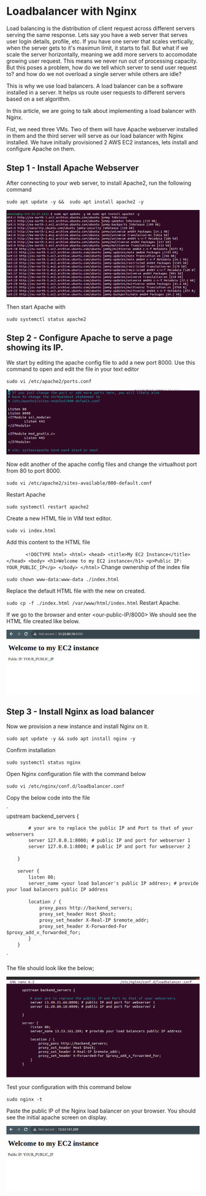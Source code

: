 # Loadbalancer with Nginx
Load balancing is the distribution of client request across different servers serving the same response. Lets say you have a web server that serves user login details, profile, etc. If you have one server that scales vertically, when the server gets to it's maximun limit, it starts to fail. But what if we scale the server horizontally, meaning we add more servers to accomodate growing user request. This means we never run out of processing capacity. But this poses a problem, how do we tell which server to send user request to? and how do we not overload a single server while others are idle?

This is why we use load balancers. A load balancer can be a software installed in a server. It helps us route user requests to different servers based on a set algorithm.

In this article, we are going to talk about implementing a load balancer with Nginx.

Fist, we need three VMs. Two of them will have Apache webserver installed in them and the third server will serve as our load balancer with Nginx installed. We have initially provisioned 2 AWS EC2 instances, lets install and configure Apache on them.

## Step 1 - Install Apache Webserver

After connecting to your web server, to install Apache2, run the following command 

`sudo apt update -y &&  sudo apt install apache2 -y`

![apache installation](./img/install%20apache2.png)

Then start Apache with 

`sudo systemctl status apache2`

## Step 2 - Configure Apache to serve a page showing its IP.
We start by editing the apache config file to add a new port 8000.
Use this command to open and edit the file in your text editor

`sudo vi /etc/apache2/ports.conf`

![apache config 1](./img/config%20apache%20to%20listen%20at%20port%208000.png)


Now edit another of the apache config files and change the virtualhost port from 80 to port 8000.

`sudo vi /etc/apache2/sites-available/000-default.conf`

Restart Apache

`sudo systemctl restart apache2`

Create a new HTML file in VIM text editor.

`sudo vi index.html`

Add this content to the HTML file

`        <!DOCTYPE html>
        <html>
        <head>
            <title>My EC2 Instance</title>
        </head>
        <body>
            <h1>Welcome to my EC2 instance</h1>
            <p>Public IP: YOUR_PUBLIC_IP</p>
        </body>
        </html>
`
Change ownership of the index file

`sudo chown www-data:www-data ./index.html`

Replace the default HTML file with the new on created.

`sudo cp -f ./index.html /var/www/html/index.html`
Restart Apache.

If we go to the browser and enter <our-public-IP/8000> We should see the HTML file created like below.

![apache on browser](./img/confirm%20apache2%20on%20browser.png)


## Step 3 - Install Nginx as load balancer
Now we provision a new instance and install Nginx on it.

`sudo apt update -y && sudo apt install nginx -y`

Confirm installation 

`sudo systemctl status nginx`

Open Nginx configuration file with the command below

`sudo vi /etc/nginx/conf.d/loadbalancer.conf`

Copy the below code into the file 

`        
        upstream backend_servers {

            # your are to replace the public IP and Port to that of your webservers
            server 127.0.0.1:8000; # public IP and port for webserser 1
            server 127.0.0.1:8000; # public IP and port for webserver 2

        }

        server {
            listen 80;
            server_name <your load balancer's public IP addres>; # provide your load balancers public IP address

            location / {
                proxy_pass http://backend_servers;
                proxy_set_header Host $host;
                proxy_set_header X-Real-IP $remote_addr;
                proxy_set_header X-Forwarded-For $proxy_add_x_forwarded_for;
            }
        }
`

The file should look like the below;

![nginx config file](./img/nginx%20load%20balancer%20config.png)

Test your configuration with this command below

`sudo nginx -t`

Paste the public IP of the Nginx load balancer on your browser. You should see the initial apache screen on display.

![nginx screen](./img/public%20IP%20of%20nginx%20server.png)

